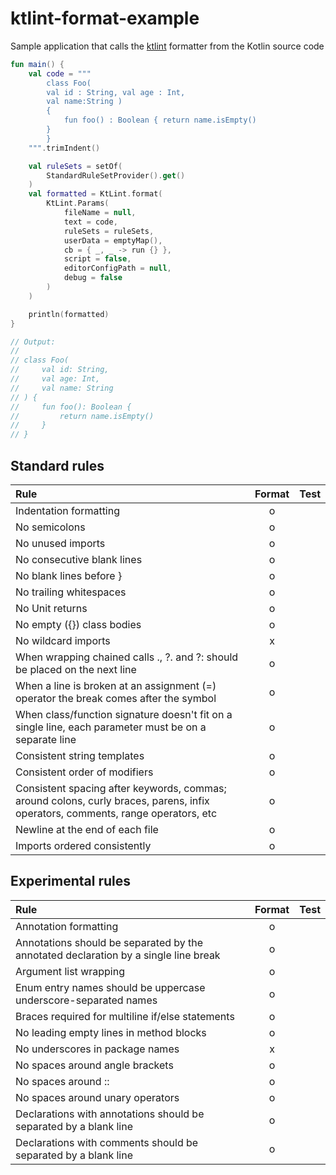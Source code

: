 # ktlint-format-example

Sample application that calls the [ktlint](https://github.com/pinterest/ktlint) formatter from the Kotlin source code

```kotlin
fun main() {
    val code = """
        class Foo(
        val id : String, val age : Int,
        val name:String )
        {
            fun foo() : Boolean { return name.isEmpty()
        }
        }
    """.trimIndent()

    val ruleSets = setOf(
        StandardRuleSetProvider().get()
    )
    val formatted = KtLint.format(
        KtLint.Params(
            fileName = null,
            text = code,
            ruleSets = ruleSets,
            userData = emptyMap(),
            cb = { _, _ -> run {} },
            script = false,
            editorConfigPath = null,
            debug = false
        )
    )

    println(formatted)
}

// Output:
//
// class Foo(
//     val id: String,
//     val age: Int,
//     val name: String
// ) {
//     fun foo(): Boolean {
//         return name.isEmpty()
//     }
// }
```

## Standard rules

|Rule|Format|Test|
|:-|:-:|:-:|
|Indentation formatting|o||
|No semicolons|o||
|No unused imports|o||
|No consecutive blank lines|o||
|No blank lines before }|o||
|No trailing whitespaces|o||
|No Unit returns|o||
|No empty ({}) class bodies|o||
|No wildcard imports|x||
|When wrapping chained calls ., ?. and ?: should be placed on the next line|o||
|When a line is broken at an assignment (=) operator the break comes after the symbol|o||
|When class/function signature doesn't fit on a single line, each parameter must be on a separate line|o||
|Consistent string templates|o||
|Consistent order of modifiers|o||
|Consistent spacing after keywords, commas; around colons, curly braces, parens, infix operators, comments, range operators, etc|o||
|Newline at the end of each file|o||
|Imports ordered consistently|o||

## Experimental rules

|Rule|Format|Test|
|:-|:-:|:-:|
|Annotation formatting|o||
|Annotations should be separated by the annotated declaration by a single line break|o||
|Argument list wrapping|o||
|Enum entry names should be uppercase underscore-separated names|o||
|Braces required for multiline if/else statements|o||
|No leading empty lines in method blocks|o||
|No underscores in package names|x||
|No spaces around angle brackets|o||
|No spaces around ::|o||
|No spaces around unary operators|o||
|Declarations with annotations should be separated by a blank line|o||
|Declarations with comments should be separated by a blank line|o||